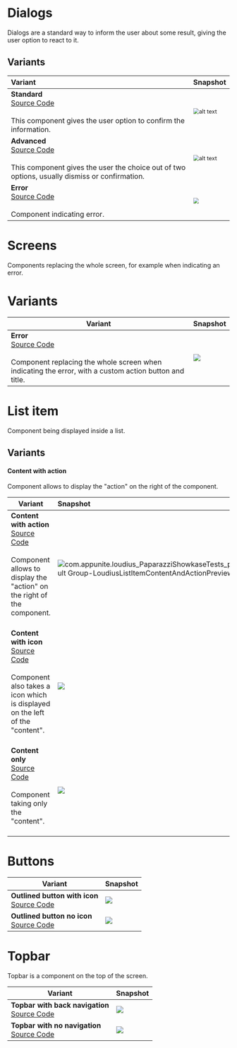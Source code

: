 # Dialogs

Dialogs are a standard way to inform the user about some result, giving the user option to react to it.

## Variants

| Variant                                                                                                                                                                                                                                         | Snapshot                                                                                                                                                                                    |
|:------------------------------------------------------------------------------------------------------------------------------------------------------------------------------------------------------------------------------------------------|---------------------------------------------------------------------------------------------------------------------------------------------------------------------------------------------|
| **Standard** <br />[Source Code](../components/src/main/java/com/appunite/loudius/components/components/LoudiusDialog.kt#L50-L62)<br /><br />This component gives the user option to confirm the information.<br />                             | <img src="src/test/snapshots/images/com.appunite.loudius_PaparazziShowkaseTests_preview_tests[Default Group-LoudiusDialogSimplePreview,1,light].png" alt="alt text" style="zoom: 80%;" />   |
| **Advanced**<br />[Source Code](../components/src/main/java/com/appunite/loudius/components/components/LoudiusDialog.kt#L64-L85)<br /><br />This component gives the user the choice out of two options, usually dismiss or confirmation.<br /> | <img src="src/test/snapshots/images/com.appunite.loudius_PaparazziShowkaseTests_preview_tests[Default Group-LoudiusDialogAdvancedPreview,1,light].png" alt="alt text" style="zoom: 80%;" /> |
| **Error**<br />[Source Code](../components/src/main/java/com/appunite/loudius/components/components/LoudiusErrorDialog.kt#L49-L55)<br /><br />Component indicating error.<br />                                                                 | <img src="src/test/snapshots/images/com.appunite.loudius_PaparazziShowkaseTests_preview_tests[Default Group-LoudiusErrorDialogPreview,1,light].png" style="zoom:80%;" />                    |





# Screens

Components replacing the whole screen, for example when indicating an error.

# Variants

| Variant                                                                                                                                                                                                                                                          | Snapshot                                                                                                                                                          |
|------------------------------------------------------------------------------------------------------------------------------------------------------------------------------------------------------------------------------------------------------------------|-------------------------------------------------------------------------------------------------------------------------------------------------------------------|
| **Error**<br />[Source Code](../components/src/main/java/com/appunite/loudius/components/components/LoudiusFullScreenError.kt#L106-L112)<br /><br />Component replacing the whole screen when indicating the error, with a custom action button and title.<br /> | <img src="src/test/snapshots/images/com.appunite.loudius_PaparazziShowkaseTests_preview_tests[Default Group-LoudiusErrorScreenCustomTextsPreview,1,light].png" /> |

# List item

Component being displayed inside a list.

## Variants

#### Content with action

Component allows to display the "action" on the right of the component.



| Variant                                                                                                                                                                                                                                         | Snapshot                                                                                                                                                                                                                                                                                          |
|-------------------------------------------------------------------------------------------------------------------------------------------------------------------------------------------------------------------------------------------------|:--------------------------------------------------------------------------------------------------------------------------------------------------------------------------------------------------------------------------------------------------------------------------------------------------|
| **Content with action**<br />[Source Code](../components/src/main/java/com/appunite/loudius/components/components/LoudiusListItem.kt#L143-L159)<br /><br />Component allows to display the "action" on the right of the component.<br /><br />  | <img src="src\test\snapshots\images\com.appunite.loudius_PaparazziShowkaseTests_preview_tests[Default Group-LoudiusListItemContentAndActionPreview,1,light].png" alt="com.appunite.loudius_PaparazziShowkaseTests_preview_tests[Default Group-LoudiusListItemContentAndActionPreview,1,light]" /> |
| **Content with icon**<br />[Source Code](../components/src/main/java/com/appunite/loudius/components/components/LoudiusDialog.kt#L161-L180)<br /><br />Component also takes a icon which is displayed on the left of the "content".<br /><br /> | <img src="src/test/snapshots/images/com.appunite.loudius_PaparazziShowkaseTests_preview_tests[Default Group-LoudiusListItemContentAndIconPreview,1,light].png" />                                                                                                                                 |
| **Content only**<br />[Source Code](../components/src/main/java/com/appunite/loudius/components/components/LoudiusDialog.kt#L89-L101)<br /><br />Component taking only the "content".<br /><br />                                               | <img src="src/test/snapshots/images/com.appunite.loudius_PaparazziShowkaseTests_preview_tests[Default Group-LoudiusListItemJustContentPreview,1,light].png" />                                                                                                                                    |



# Buttons

| Variant                                                                                                                                                   | Snapshot                                                                                                                                                                |
|-----------------------------------------------------------------------------------------------------------------------------------------------------------|-------------------------------------------------------------------------------------------------------------------------------------------------------------------------|
| **Outlined button with icon**<br />[Source Code](../components/src/main/java/com/appunite/loudius/components/components/LoudiusOutlinedButton.kt#L37-L61) | <img src="src/test/snapshots/images/com.appunite.loudius_PaparazziShowkaseTests_preview_tests[Default Group-LoudiusOutlinedButtonWithIconPreview,1,light].png" />       |
| **Outlined button no icon**<br />[Source Code](../components/src/main/java/com/appunite/loudius/components/components/LoudiusOutlinedButton.kt#L102-L117) | <img src="../components/src/test/snapshots/images/com.appunite.loudius_PaparazziShowkaseTests_preview_tests[Default Group-LoudiusOutlinedButtonPreview,1,light].png" /> |



# Topbar

Topbar is a component on the top of the screen.

| Variant                                                                                                                                                | Snapshot                                                                                                                                                       |
|--------------------------------------------------------------------------------------------------------------------------------------------------------|----------------------------------------------------------------------------------------------------------------------------------------------------------------|
| **Topbar with back navigation**<br />[Source Code](../components/src/main/java/com/appunite/loudius/components/components/LoudiusTopAppBar.kt#L61-L70) | <img src="src/test/snapshots/images/com.appunite.loudius_PaparazziShowkaseTests_preview_tests[Default Group-LoudiusTopAppBar,1,light].png" />                  |
| **Topbar with no navigation**<br /> [Source Code](../components/src/main/java/com/appunite/loudius/components/components/LoudiusTopAppBar.kt#L72-L80)  | <img src="src/test/snapshots/images/com.appunite.loudius_PaparazziShowkaseTests_preview_tests[Default Group-LoudiusTopAppBarWithoutBackButton,1,light].png" /> |